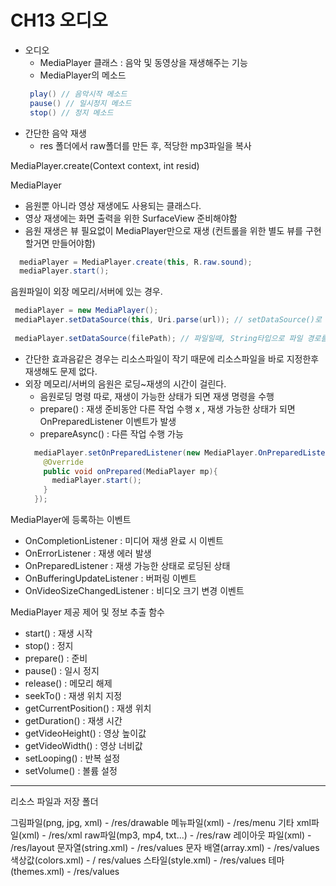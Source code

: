 # CH13 오디오 
 - 오디오 
   - MediaPlayer 클래스 : 음악 및 동영상을 재생해주는 기능 
   - MediaPlayer의 메소드 
   ```java
    play() // 음악시작 메소드 
    pause() // 일시정지 메소드 
    stop() // 정지 메소드 
   ```
 - 간단한 음악 재생 
   - res 폴더에서 raw폴더를 만든 후, 적당한 mp3파일을 복사 

 MediaPlayer.create(Context context, int resid)
 
 MediaPlayer 
  - 음원뿐 아니라 영상 재생에도 사용되는 클래스다. 
  - 영상 재생에는 화면 출력을 위한 SurfaceView 준비해야함 
  - 음원 재생은 뷰 필요없이 MediaPlayer만으로 재생 (컨트롤을 위한 별도 뷰를 구현할거면 만들어야함) 
```java
  mediaPlayer = MediaPlayer.create(this, R.raw.sound);
  mediaPlayer.start();
```

 음원파일이 외장 메모리/서버에 있는 경우. 
 
 ```java
  mediaPlayer = new MediaPlayer();
  mediaPlayer.setDataSource(this, Uri.parse(url)); // setDataSource()로 음원 지정
  
  mediaPlayer.setDataSource(filePath); // 파일일때, String타입으로 파일 경로를 지정
 ```
  - 간단한 효과음같은 경우는 리소스파일이 작기 때문에 리소스파일을 바로 지정한후 재생해도 문제 없다. 
  - 외장 메모리/서버의 음원은 로딩~재생의 시간이 걸린다. 
    - 음원로딩 명령 따로, 재생이 가능한 상태가 되면 재생 명령을 수행 
    - prepare() : 재생 준비동안 다른 작업 수행 x , 재생 가능한 상태가 되면 OnPreparedListener 이벤트가 발생 
    - prepareAsync() : 다른 작업 수행 가능 
    ```java
      mediaPlayer.setOnPreparedListener(new MediaPlayer.OnPreparedListener(){
        @Override
        public void onPrepared(MediaPlayer mp){
          mediaPlayer.start();
        }
      });
    ```
    
  MediaPlayer에 등록하는 이벤트 
  
   - OnCompletionListener : 미디어 재생 완료 시 이벤트 
   - OnErrorListener : 재생 에러 발생 
   - OnPreparedListener : 재생 가능한 상태로 로딩된 상태 
   - OnBufferingUpdateListener : 버퍼링 이벤트 
   - OnVideoSizeChangedListener : 비디오 크기 변경 이벤트 

  MediaPlayer 제공 제어 및 정보 추출 함수 
  
   - start() : 재생 시작   
   - stop() : 정지 
   - prepare() : 준비
   - pause() : 일시 정지 
   - release() : 메모리 해제
   - seekTo() : 재생 위치 지정
   - getCurrentPosition() : 재생 위치 
   - getDuration() : 재생 시간 
   - getVideoHeight() : 영상 높이값
   - getVideoWidth() : 영상 너비값
   - setLooping() : 반복 설정
   - setVolume() : 볼륨 설정 
---
  리소스 파일과 저장 폴더 
  
  그림파일(png, jpg, xml) - /res/drawable 
  메뉴파일(xml) - /res/menu
  기타 xml파일(xml) - /res/xml 
  raw파일(mp3, mp4, txt...) - /res/raw
  레이아웃 파일(xml) - /res/layout
  문자열(string.xml) - /res/values
  문자 배열(array.xml) - /res/values
  색상값(colors.xml) - / res/values
  스타일(style.xml) - /res/values
  테마(themes.xml) - /res/values 
